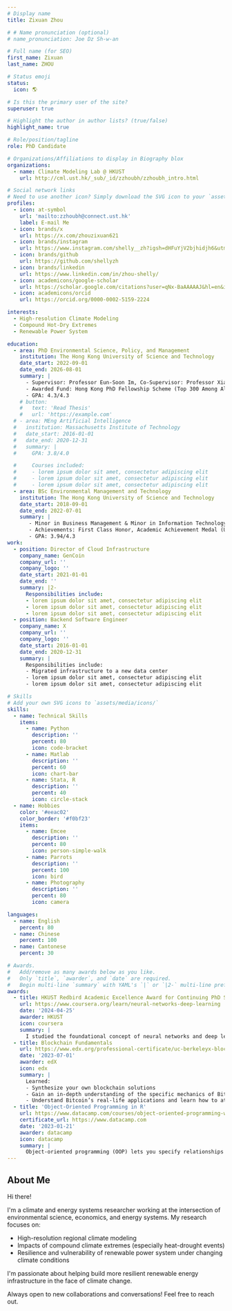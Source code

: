 ```yaml
---
# Display name
title: Zixuan Zhou

# # Name pronunciation (optional)
# name_pronunciation: Joe Dz Sh-w-an

# Full name (for SEO)
first_name: Zixuan
last_name: ZHOU

# Status emoji
status:
  icon: 🌎

# Is this the primary user of the site?
superuser: true

# Highlight the author in author lists? (true/false)
highlight_name: true

# Role/position/tagline
role: PhD Candidate

# Organizations/Affiliations to display in Biography blox
organizations:
  - name: Climate Modeling Lab @ HKUST
    url: http://cml.ust.hk/_sub/_id/zzhoubh/zzhoubh_intro.html

# Social network links
# Need to use another icon? Simply download the SVG icon to your `assets/media/icons/` folder.
profiles:
  - icon: at-symbol
    url: 'mailto:zzhoubh@connect.ust.hk'
    label: E-mail Me
  - icon: brands/x
    url: https://x.com/zhouzixuan621
  - icon: brands/instagram
    url: https://www.instagram.com/shelly__zh?igsh=dHFuYjV2bjhidjh6&utm_source=qr
  - icon: brands/github
    url: https://github.com/shellyzh
  - icon: brands/linkedin
    url: https://www.linkedin.com/in/zhou-shelly/
  - icon: academicons/google-scholar
    url: https://scholar.google.com/citations?user=qNx-BaAAAAAJ&hl=en&inst=1381320739207392350
  - icon: academicons/orcid
    url: https://orcid.org/0000-0002-5159-2224

interests:
  - High-resolution Climate Modeling
  - Compound Hot-Dry Extremes
  - Renewable Power System

education:
  - area: PhD Environmental Science, Policy, and Management
    institution: The Hong Kong University of Science and Technology
    date_start: 2022-09-01
    date_end: 2026-08-01
    summary: |
      - Supervisor: Professor Eun-Soon Im, Co-Supervisor: Professor Xiaoming Shi 
      - Awarded Fund: Hong Kong PhD Fellowship Scheme (Top 300 Among All Hong Kong Postgraduates) 
      - GPA: 4.3/4.3
    # button:
    #   text: 'Read Thesis'
    #   url: 'https://example.com'
  # - area: MEng Artificial Intelligence
  #   institution: Massachusetts Institute of Technology
  #   date_start: 2016-01-01
  #   date_end: 2020-12-31
  #   summary: |
  #     GPA: 3.8/4.0

  #     Courses included:
  #     - lorem ipsum dolor sit amet, consectetur adipiscing elit
  #     - lorem ipsum dolor sit amet, consectetur adipiscing elit
  #     - lorem ipsum dolor sit amet, consectetur adipiscing elit
  - area: BSc Environmental Management and Technology
    institution: The Hong Kong University of Science and Technology
    date_start: 2018-09-01
    date_end: 2022-07-01
    summary: |
       - Minor in Business Management & Minor in Information Technology
       - Achievements: First Class Honor, Academic Achievement Medal (University Top 1% Graduates) 
       - GPA: 3.94/4.3
work:
  - position: Director of Cloud Infrastructure
    company_name: GenCoin
    company_url: ''
    company_logo: ''
    date_start: 2021-01-01
    date_end: ''
    summary: |2-
      Responsibilities include:
      - lorem ipsum dolor sit amet, consectetur adipiscing elit
      - lorem ipsum dolor sit amet, consectetur adipiscing elit
      - lorem ipsum dolor sit amet, consectetur adipiscing elit
  - position: Backend Software Engineer
    company_name: X
    company_url: ''
    company_logo: ''
    date_start: 2016-01-01
    date_end: 2020-12-31
    summary: |
      Responsibilities include:
      - Migrated infrastructure to a new data center
      - lorem ipsum dolor sit amet, consectetur adipiscing elit
      - lorem ipsum dolor sit amet, consectetur adipiscing elit

# Skills
# Add your own SVG icons to `assets/media/icons/`
skills:
  - name: Technical Skills
    items:
      - name: Python
        description: ''
        percent: 80
        icon: code-bracket
      - name: Matlab
        description: ''
        percent: 60
        icon: chart-bar
      - name: Stata, R
        description: ''
        percent: 40
        icon: circle-stack
  - name: Hobbies
    color: '#eeac02'
    color_border: '#f0bf23'
    items:
      - name: Emcee
        description: ''
        percent: 80
        icon: person-simple-walk
      - name: Parrots
        description: ''
        percent: 100
        icon: bird
      - name: Photography
        description: ''
        percent: 80
        icon: camera

languages:
  - name: English
    percent: 80
  - name: Chinese
    percent: 100
  - name: Cantonese
    percent: 30

# Awards.
#   Add/remove as many awards below as you like.
#   Only `title`, `awarder`, and `date` are required.
#   Begin multi-line `summary` with YAML's `|` or `|2-` multi-line prefix and indent 2 spaces below.
awards:
  - title: HKUST Redbird Academic Excellence Award for Continuing PhD Students 2023-2024
    url: https://www.coursera.org/learn/neural-networks-deep-learning
    date: '2024-04-25'
    awarder: HKUST
    icon: coursera
    summary: |
      I studied the foundational concept of neural networks and deep learning. By the end, I was familiar with the significant technological trends driving the rise of deep learning; build, train, and apply fully connected deep neural networks; implement efficient (vectorized) neural networks; identify key parameters in a neural network’s architecture; and apply deep learning to your own applications.
  - title: Blockchain Fundamentals
    url: https://www.edx.org/professional-certificate/uc-berkeleyx-blockchain-fundamentals
    date: '2023-07-01'
    awarder: edX
    icon: edx
    summary: |
      Learned:
      - Synthesize your own blockchain solutions
      - Gain an in-depth understanding of the specific mechanics of Bitcoin
      - Understand Bitcoin’s real-life applications and learn how to attack and destroy Bitcoin, Ethereum, smart contracts and Dapps, and alternatives to Bitcoin’s Proof-of-Work consensus algorithm
  - title: 'Object-Oriented Programming in R'
    url: https://www.datacamp.com/courses/object-oriented-programming-with-s3-and-r6-in-r
    certificate_url: https://www.datacamp.com
    date: '2023-01-21'
    awarder: datacamp
    icon: datacamp
    summary: |
      Object-oriented programming (OOP) lets you specify relationships between functions and the objects that they can act on, helping you manage complexity in your code. This is an intermediate level course, providing an introduction to OOP, using the S3 and R6 systems. S3 is a great day-to-day R programming tool that simplifies some of the functions that you write. R6 is especially useful for industry-specific analyses, working with web APIs, and building GUIs.
---
```


## About Me

Hi there!

I'm a climate and energy systems researcher working at the intersection of environmental science, economics, and energy systems. My research focuses on:

- High-resolution regional climate modeling
- Impacts of compound climate extremes (especially heat-drought events)
- Resilience and vulnerability of renewable power system under changing climate conditions

I'm passionate about helping build more resilient renewable energy infrastructure in the face of climate change.

Always open to new collaborations and conversations! Feel free to reach out.
